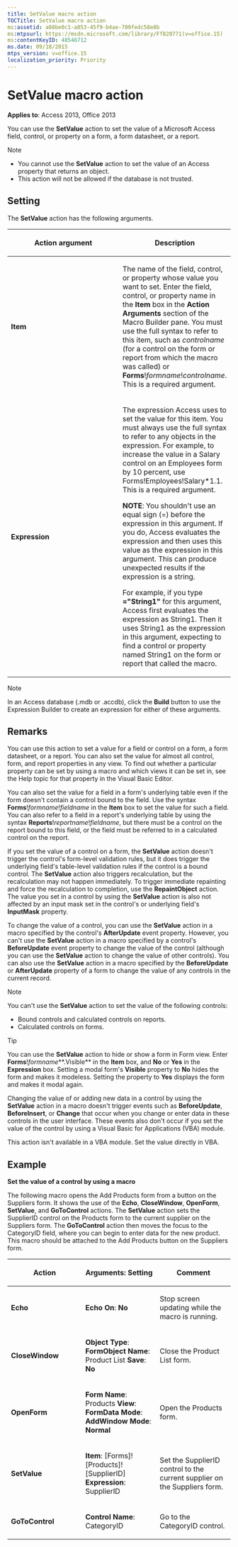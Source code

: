 ```yaml
---
title: SetValue macro action
TOCTitle: SetValue macro action
ms:assetid: a08be0c1-a053-45f9-b4ae-709fedc58e8b
ms:mtpsurl: https://msdn.microsoft.com/library/Ff820771(v=office.15)
ms:contentKeyID: 48546712
ms.date: 09/18/2015
mtps_version: v=office.15
localization_priority: Priority
---
```


# SetValue macro action

**Applies to**: Access 2013, Office 2013

You can use the **SetValue** action to set the value of a Microsoft Access field, control, or property on a form, a form datasheet, or a report.

> [!NOTE]
> - You cannot use the **SetValue** action to set the value of an Access property that returns an object.
> - This action will not be allowed if the database is not trusted. 

## Setting

The **SetValue** action has the following arguments.

<table>
<colgroup>
<col style="width: 50%" />
<col style="width: 50%" />
</colgroup>
<thead>
<tr class="header">
<th><p>Action argument</p></th>
<th><p>Description</p></th>
</tr>
</thead>
<tbody>
<tr class="odd">
<td><p><strong>Item</strong></p></td>
<td><p>The name of the field, control, or property whose value you want to set. Enter the field, control, or property name in the <strong>Item</strong> box in the <strong>Action Arguments</strong> section of the Macro Builder pane. You must use the full syntax to refer to this item, such as <em>controlname</em> (for a control on the form or report from which the macro was called) or <strong>Forms</strong>!<em>formname</em>!<em>controlname</em>. This is a required argument.</p></td>
</tr>
<tr class="even">
<td><p><strong>Expression</strong></p></td>
<td><p>The expression Access uses to set the value for this item. You must always use the full syntax to refer to any objects in the expression. For example, to increase the value in a Salary control on an Employees form by 10 percent, use Forms!Employees!Salary*1.1. This is a required argument.</p><p><strong>NOTE</strong>: You shouldn't use an equal sign (=) before the expression in this argument. If you do, Access evaluates the expression and then uses this value as the expression in this argument. This can produce unexpected results if the expression is a string.</p>
<p>For example, if you type <strong>=&quot;String1&quot;</strong> for this argument, Access first evaluates the expression as String1. Then it uses String1 as the expression in this argument, expecting to find a control or property named String1 on the form or report that called the macro.</p></td>
</tr>
</tbody>
</table>

> [!NOTE]
> In an Access database (.mdb or .accdb), click the **Build** button to use the Expression Builder to create an expression for either of these arguments.

## Remarks

You can use this action to set a value for a field or control on a form, a form datasheet, or a report. You can also set the value for almost all control, form, and report properties in any view. To find out whether a particular property can be set by using a macro and which views it can be set in, see the Help topic for that property in the Visual Basic Editor.

You can also set the value for a field in a form's underlying table even if the form doesn't contain a control bound to the field. Use the syntax **Forms**\!*formname*\!*fieldname* in the **Item** box to set the value for such a field. You can also refer to a field in a report's underlying table by using the syntax **Reports**\!*reportname*\!*fieldname*, but there must be a control on the report bound to this field, or the field must be referred to in a calculated control on the report.

If you set the value of a control on a form, the **SetValue** action doesn't trigger the control's form-level validation rules, but it does trigger the underlying field's table-level validation rules if the control is a bound control. The **SetValue** action also triggers recalculation, but the recalculation may not happen immediately. To trigger immediate repainting and force the recalculation to completion, use the **RepaintObject** action. The value you set in a control by using the **SetValue** action is also not affected by an input mask set in the control's or underlying field's **InputMask** property.

To change the value of a control, you can use the **SetValue** action in a macro specified by the control's **AfterUpdate** event property. However, you can't use the **SetValue** action in a macro specified by a control's **BeforeUpdate** event property to change the value of the control (although you can use the **SetValue** action to change the value of other controls). You can also use the **SetValue** action in a macro specified by the **BeforeUpdate** or **AfterUpdate** property of a form to change the value of any controls in the current record.

> [!NOTE]
> You can't use the **SetValue** action to set the value of the following controls:
> - Bound controls and calculated controls on reports.
> - Calculated controls on forms.

> [!TIP]
> You can use the **SetValue** action to hide or show a form in Form view. Enter **Forms**!*formname***.Visible** in the **Item** box, and **No** or **Yes** in the **Expression** box. Setting a modal form's **Visible** property to **No** hides the form and makes it modeless. Setting the property to **Yes** displays the form and makes it modal again.

Changing the value of or adding new data in a control by using the **SetValue** action in a macro doesn't trigger events such as **BeforeUpdate**, **BeforeInsert**, or **Change** that occur when you change or enter data in these controls in the user interface. These events also don't occur if you set the value of the control by using a Visual Basic for Applications (VBA) module.

This action isn't available in a VBA module. Set the value directly in VBA.

## Example

**Set the value of a control by using a macro**

The following macro opens the Add Products form from a button on the Suppliers form. It shows the use of the **Echo**, **CloseWindow**, **OpenForm**, **SetValue**, and **GoToControl** actions. The **SetValue** action sets the SupplierID control on the Products form to the current supplier on the Suppliers form. The **GoToControl** action then moves the focus to the CategoryID field, where you can begin to enter data for the new product. This macro should be attached to the Add Products button on the Suppliers form.

<table>
<colgroup>
<col style="width: 33%" />
<col style="width: 33%" />
<col style="width: 33%" />
</colgroup>
<thead>
<tr class="header">
<th><p>Action</p></th>
<th><p>Arguments: Setting</p></th>
<th><p>Comment</p></th>
</tr>
</thead>
<tbody>
<tr class="odd">
<td><p><strong>Echo</strong></p></td>
<td><p><strong>Echo On</strong>: <strong>No</strong></p></td>
<td><p>Stop screen updating while the macro is running.</p></td>
</tr>
<tr class="even">
<td><p><strong>CloseWindow</strong></p></td>
<td><p><strong>Object Type</strong>: <strong>FormObject Name</strong>: Product List <strong>Save</strong>: <strong>No</strong></p></td>
<td><p>Close the Product List form.</p></td>
</tr>
<tr class="odd">
<td><p><strong>OpenForm</strong></p></td>
<td><p><strong>Form Name</strong>: Products <strong>View</strong>: <strong>FormData Mode</strong>: <strong>AddWindow Mode</strong>: <strong>Normal</strong></p></td>
<td><p>Open the Products form.</p></td>
</tr>
<tr class="even">
<td><p><strong>SetValue</strong></p></td>
<td><p><strong>Item</strong>: [Forms]![Products]![SupplierID] <strong>Expression</strong>: SupplierID</p></td>
<td><p>Set the SupplierID control to the current supplier on the Suppliers form.</p></td>
</tr>
<tr class="odd">
<td><p><strong>GoToControl</strong></p></td>
<td><p><strong>Control Name</strong>: CategoryID</p></td>
<td><p>Go to the CategoryID control.</p></td>
</tr>
</tbody>
</table>

